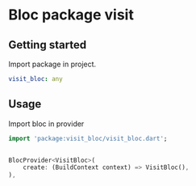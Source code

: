 # Bloc package visit

## Getting started

Import package in project.

```yaml
visit_bloc: any
```

## Usage

Import bloc in provider

```dart
import 'package:visit_bloc/visit_bloc.dart';


BlocProvider<VisitBloc>(
    create: (BuildContext context) => VisitBloc(),
),

```
